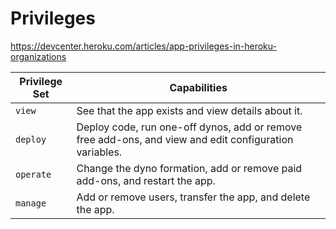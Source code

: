 # Privileges

https://devcenter.heroku.com/articles/app-privileges-in-heroku-organizations

| **Privilege Set** | **Capabilities**                                                                                       |
| ----------------- | ------------------------------------------------------------------------------------------------------ |
| `view`            | See that the app exists and view details about it.                                                     |
| `deploy`          | Deploy code, run one-off dynos, add or remove free add-ons, and view and edit configuration variables. |
| `operate`         | Change the dyno formation, add or remove paid add-ons, and restart the app.                            |
| `manage`          | Add or remove users, transfer the app, and delete the app.                                             |
